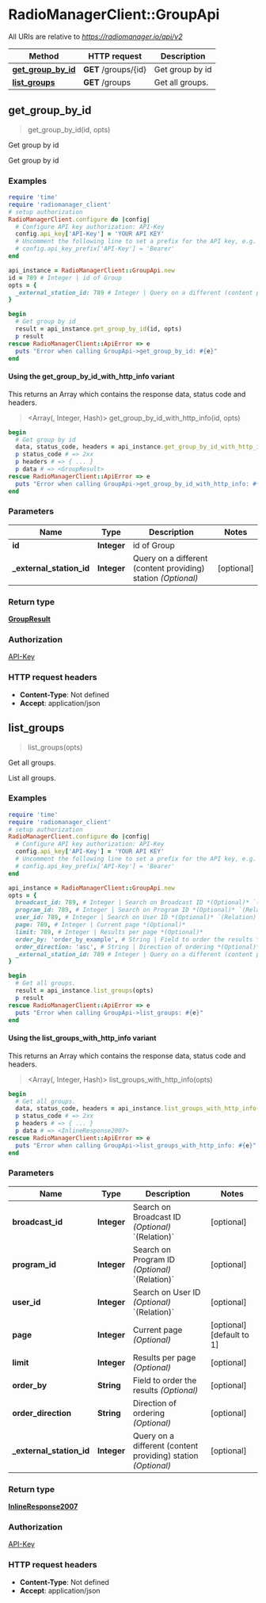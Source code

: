 # RadioManagerClient::GroupApi

All URIs are relative to *https://radiomanager.io/api/v2*

| Method | HTTP request | Description |
| ------ | ------------ | ----------- |
| [**get_group_by_id**](GroupApi.md#get_group_by_id) | **GET** /groups/{id} | Get group by id |
| [**list_groups**](GroupApi.md#list_groups) | **GET** /groups | Get all groups. |


## get_group_by_id

> <GroupResult> get_group_by_id(id, opts)

Get group by id

Get group by id

### Examples

```ruby
require 'time'
require 'radiomanager_client'
# setup authorization
RadioManagerClient.configure do |config|
  # Configure API key authorization: API-Key
  config.api_key['API-Key'] = 'YOUR API KEY'
  # Uncomment the following line to set a prefix for the API key, e.g. 'Bearer' (defaults to nil)
  # config.api_key_prefix['API-Key'] = 'Bearer'
end

api_instance = RadioManagerClient::GroupApi.new
id = 789 # Integer | id of Group
opts = {
  _external_station_id: 789 # Integer | Query on a different (content providing) station *(Optional)*
}

begin
  # Get group by id
  result = api_instance.get_group_by_id(id, opts)
  p result
rescue RadioManagerClient::ApiError => e
  puts "Error when calling GroupApi->get_group_by_id: #{e}"
end
```

#### Using the get_group_by_id_with_http_info variant

This returns an Array which contains the response data, status code and headers.

> <Array(<GroupResult>, Integer, Hash)> get_group_by_id_with_http_info(id, opts)

```ruby
begin
  # Get group by id
  data, status_code, headers = api_instance.get_group_by_id_with_http_info(id, opts)
  p status_code # => 2xx
  p headers # => { ... }
  p data # => <GroupResult>
rescue RadioManagerClient::ApiError => e
  puts "Error when calling GroupApi->get_group_by_id_with_http_info: #{e}"
end
```

### Parameters

| Name | Type | Description | Notes |
| ---- | ---- | ----------- | ----- |
| **id** | **Integer** | id of Group |  |
| **_external_station_id** | **Integer** | Query on a different (content providing) station *(Optional)* | [optional] |

### Return type

[**GroupResult**](GroupResult.md)

### Authorization

[API-Key](../README.md#API-Key)

### HTTP request headers

- **Content-Type**: Not defined
- **Accept**: application/json


## list_groups

> <InlineResponse2007> list_groups(opts)

Get all groups.

List all groups.

### Examples

```ruby
require 'time'
require 'radiomanager_client'
# setup authorization
RadioManagerClient.configure do |config|
  # Configure API key authorization: API-Key
  config.api_key['API-Key'] = 'YOUR API KEY'
  # Uncomment the following line to set a prefix for the API key, e.g. 'Bearer' (defaults to nil)
  # config.api_key_prefix['API-Key'] = 'Bearer'
end

api_instance = RadioManagerClient::GroupApi.new
opts = {
  broadcast_id: 789, # Integer | Search on Broadcast ID *(Optional)* `(Relation)`
  program_id: 789, # Integer | Search on Program ID *(Optional)* `(Relation)`
  user_id: 789, # Integer | Search on User ID *(Optional)* `(Relation)`
  page: 789, # Integer | Current page *(Optional)*
  limit: 789, # Integer | Results per page *(Optional)*
  order_by: 'order_by_example', # String | Field to order the results *(Optional)*
  order_direction: 'asc', # String | Direction of ordering *(Optional)*
  _external_station_id: 789 # Integer | Query on a different (content providing) station *(Optional)*
}

begin
  # Get all groups.
  result = api_instance.list_groups(opts)
  p result
rescue RadioManagerClient::ApiError => e
  puts "Error when calling GroupApi->list_groups: #{e}"
end
```

#### Using the list_groups_with_http_info variant

This returns an Array which contains the response data, status code and headers.

> <Array(<InlineResponse2007>, Integer, Hash)> list_groups_with_http_info(opts)

```ruby
begin
  # Get all groups.
  data, status_code, headers = api_instance.list_groups_with_http_info(opts)
  p status_code # => 2xx
  p headers # => { ... }
  p data # => <InlineResponse2007>
rescue RadioManagerClient::ApiError => e
  puts "Error when calling GroupApi->list_groups_with_http_info: #{e}"
end
```

### Parameters

| Name | Type | Description | Notes |
| ---- | ---- | ----------- | ----- |
| **broadcast_id** | **Integer** | Search on Broadcast ID *(Optional)* &#x60;(Relation)&#x60; | [optional] |
| **program_id** | **Integer** | Search on Program ID *(Optional)* &#x60;(Relation)&#x60; | [optional] |
| **user_id** | **Integer** | Search on User ID *(Optional)* &#x60;(Relation)&#x60; | [optional] |
| **page** | **Integer** | Current page *(Optional)* | [optional][default to 1] |
| **limit** | **Integer** | Results per page *(Optional)* | [optional] |
| **order_by** | **String** | Field to order the results *(Optional)* | [optional] |
| **order_direction** | **String** | Direction of ordering *(Optional)* | [optional] |
| **_external_station_id** | **Integer** | Query on a different (content providing) station *(Optional)* | [optional] |

### Return type

[**InlineResponse2007**](InlineResponse2007.md)

### Authorization

[API-Key](../README.md#API-Key)

### HTTP request headers

- **Content-Type**: Not defined
- **Accept**: application/json

